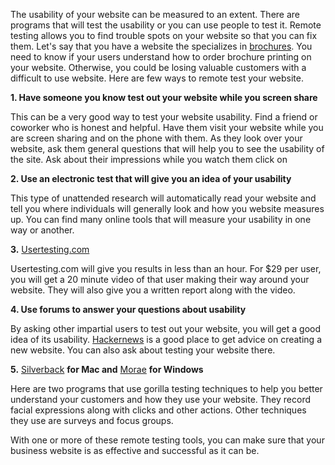 
The usability of your website can be measured to an extent. There are
programs that will test the usability or you can use people to test it.
Remote testing allows you to find trouble spots on your website so that
you can fix them. Let's say that you have a website the specializes
in [brochures](http://www.printplace.com/printing/brochure-printing.aspx). You need to know if your users understand how to order brochure printing on your website. Otherwise, you could be losing valuable customers with a difficult to use website. Here are few ways to remote test your
website.

**1. Have someone you know test out your website while you screen
share**

This can be a very good way to test your website usability. Find a
friend or coworker who is honest and helpful. Have them visit your
website while you are screen sharing and on the phone with them. As they
look over your website, ask them general questions that will help you to
see the usability of the site. Ask about their impressions while you
watch them click on

**2. Use an electronic test that will give you an idea of your
usability**

This type of unattended research will automatically read your website
and tell you where individuals will generally look and how you website
measures up. You can find many online tools that will measure your
usability in one way or another.

**3.**
[Usertesting.com](http://www.google.com/url?q=http%3A%2F%2Fwww.usertesting.com%2F&sa=D&sntz=1&usg=AFQjCNFnvcrheieaX74BzK7WchjuKRE0Aw)

Usertesting.com will give you results in less than an hour. For \$29 per
user, you will get a 20 minute video of that user making their way
around your website. They will also give you a written report along with
the video.

**4. Use forums to answer your questions about usability**

By asking other impartial users to test out your website, you will get a
good idea of its
usability. [Hackernews](http://www.google.com/url?q=http%3A%2F%2Fwww.hackernews.com%2F&sa=D&sntz=1&usg=AFQjCNH9wRjIjUKww1H62pCIDSev0FqJvg) is a good place to get advice on creating a new website. You can also ask about testing your website there.

**5.**
[Silverback](http://www.google.com/url?q=http%3A%2F%2Fwww.silverbackapp.com%2F&sa=D&sntz=1&usg=AFQjCNEaoO73VKtp3sB06ixLkKoYFXx8Ww)
**for Mac and**
[Morae](http://www.google.com/url?q=http%3A%2F%2Fwww.techsmith.com%2Fmorae.asp&sa=D&sntz=1&usg=AFQjCNHmUrsH8FUurn29KTqdD6Rbj-ymlA)
**for Windows**

Here are two programs that use gorilla testing techniques to help you
better understand your customers and how they use your website. They
record facial expressions along with clicks and other actions. Other
techniques they use are surveys and focus groups.

With one or more of these remote testing tools, you can make sure that
your business website is as effective and successful as it can be.
